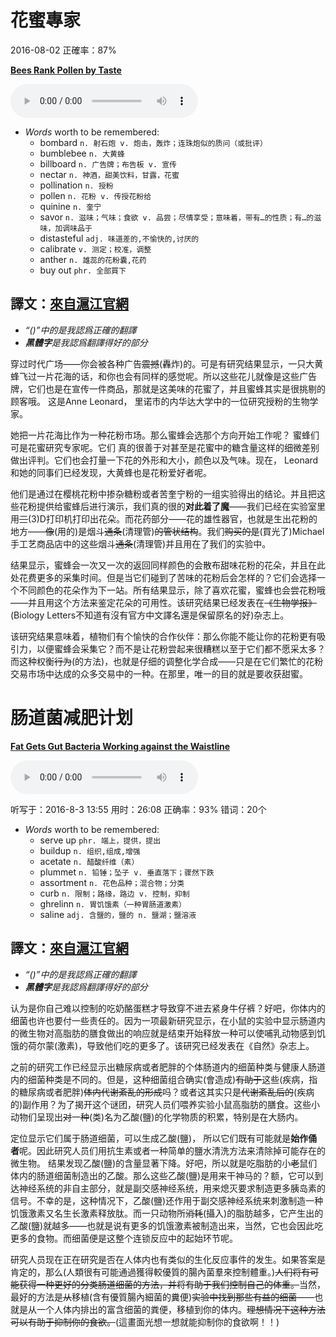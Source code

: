


#  花蜜專家
2016-08-02
正確率：87%

**[Bees Rank Pollen by Taste](http://www.scientificamerican.com/podcast/episode/bees-rank-pollen-by-taste/)**

<audio src="file/pollen expert.mp3" controls="controls">
Your browser does not support the audio element.
</audio>



* _Words_ worth to be remembered:
    + bombard `n. 射石炮 v. 炮击，轰炸；连珠炮似的质问（或批评）`
    + bumblebee `n. 大黄蜂`
    + billboard `n. 广告牌；布告板 v. 宣传`
    + nectar `n. 神酒，甜美饮料，甘露，花蜜`
    + pollination `n. 授粉`
    + pollen `n. 花粉 v. 传授花粉给`
    + quinine `n. 奎宁`
    + savor `n. 滋味；气味；食欲 v. 品尝；尽情享受；意味着，带有…的性质；有…的滋味，加调味品于`
    + distasteful `adj. 味道差的,不愉快的,讨厌的`
    + calibrate `v. 测定；校准，调整`
    + anther `n. 雄蕊的花粉囊,花药`
    + buy out `phr. 全部買下`


## 譯文：[來自滬江官網](http://ting.hujiang.com/u2650279/163660262840/)

* _“()”中的是我認爲正確的翻譯_
* _**黑體字**是我認爲翻譯得好的部分_

穿过时代广场——你会被各种广告~~震撼~~(轟炸)的。可是有研究结果显示，一只大黄蜂飞过一片花海的话，和你也会有同样的感觉呢。所以这些花儿就像是这些广告牌，它们也是在宣传一件商品，那就是这美味的花蜜了，并且蜜蜂其实是很挑剔的顾客哦。 这是Anne Leonard， 里诺市的内华达大学中的一位研究授粉的生物学家。

她把一片花海比作为一种花粉市场。那么蜜蜂会选那个方向开始工作呢？ 蜜蜂们可是花蜜研究专家呢。它们 真的很善于对甚至是花蜜中的糖含量这样的细微差别做出评判。它们也会打量一下花的外形和大小，颜色以及气味。现在， Leonard和她的同事们已经发现，大黄蜂也是花粉爱好者呢。

他们是通过在樱桃花粉中掺杂糖粉或者苦奎宁粉的一组实验得出的结论。并且把这些花粉提供给蜜蜂后进行演示，我们真的很的**对此着了魔**——我们已经在实验室里用~~三~~(3)D打印机打印出花朵。而花药部分——花的雄性器官，也就是生出花粉的地方——~~像~~(用的)是烟斗~~通条~~(清理管)~~的管状结构~~。我们~~购买的是~~(買光了)Michael手工艺商品店中的这些烟斗~~通条~~(清理管)并且用在了我们的实验中。

结果显示，蜜蜂会一次又一次的返回同样颜色的会散布甜味花粉的花朵，并且在此处花费更多的采集时间。但是当它们碰到了苦味的花粉后会怎样的？它们会选择一个不同颜色的花朵作为下一站。所有结果显示，除了喜欢花蜜，蜜蜂也会尝花粉哦——并且用这个方法来鉴定花朵的可用性。该研究结果已经发表在~~《生物学报》~~(Biology Letters不知道有沒有官方中文譯名還是保留原名的好)杂志上。

该研究结果意味着，植物们有个愉快的合作伙伴：那么你能不能让你的花粉更有吸引力，以便蜜蜂会采集它？而不是让花粉尝起来很糟糕以至于它们都不愿采太多？ 而这种权衡~~行为~~(的方法)，也就是仔细的调整化学合成——只是在它们繁忙的花粉交易市场中达成的众多交易中的一种。在那里，唯一的目的就是要收获甜蜜。




# 肠道菌减肥计划

**[Fat Gets Gut Bacteria Working against the Waistline](http://www.scientificamerican.com/podcast/episode/fat-gets-gut-bacteria-working-against-the-waistline/)**

<audio src="file/160615MicrobesAppetite.mp3" controls="controls">
Your browser does not support the audio element.
</audio>


听写于：2016-8-3 13:55	用时：26:08
正确率：93%	错词：20个

* _Words_ worth to be remembered:
    + serve up `phr. 端上，提供，提出`
    + buildup `n. 组织,组成,增强`
    + acetate `n. 醋酸纤维（素）`
    + plummet `n. 铅锤；坠子 v. 垂直落下；骤然下跌`
    + assortment `n. 花色品种；混合物；分类`
    + curb `n. 限制；路缘，路边 v. 控制，抑制`
    + ghrelinn `n. 胃饥饿素（一种胃肠道激素）`
    + saline `adj. 含鹽的，鹽的 n. 鹽湖；鹽溶液`


## 譯文：[來自滬江官網](http://ting.hujiang.com/u2650279/163660262840/)

* _“()”中的是我認爲正確的翻譯_
* _**黑體字**是我認爲翻譯得好的部分_

认为是你自己难以控制的吃奶酪蛋糕才导致穿不进去紧身牛仔裤？好吧，你体内的细菌也许也要付一些责任的。因为一项最新研究显示，在小鼠的实验中显示肠道内的微生物对高脂肪的膳食做出的响应就是结束开始释放一种可以使哺乳动物感到饥饿的荷尔蒙(激素)，导致他们吃的更多了。该研究已经发表在《自然》杂志上。

之前的研究工作已经显示出糖尿病或者肥胖的个体肠道内的细菌种类与健康人肠道内的细菌种类是不同的。但是，这种细菌组合确实(會造成)~~有助于~~这些(疾病，指的糖尿病或者肥胖)~~体内代谢紊乱的形成~~吗？或者这其实只是~~代谢紊乱后的~~(疾病的)副作用？为了揭开这个谜团，研究人员们喂养实验小鼠高脂肪的膳食。这些小动物们呈现出~~对~~一~~种~~(类)名为乙酸(鹽)的化学物质的积累，特别是在大肠内。

定位显示它们属于肠道细菌，可以生成乙酸(鹽)， 所以它们既有可能就是**始作俑者**呢。因此研究人员们用抗生素或者一种简单的鹽水清洗方法来清除掉可能存在的微生物。 结果发现乙酸(鹽)的含量显著下降。好吧，所以就是吃脂肪的小~~老~~鼠们体内的肠道细菌制造出的乙酸。那么这些乙酸(鹽)是用来干神马的？额，它可以到达神经系统的非自主部分，就是副交感神经系统，用来熄灭要求制造更多胰岛素的信号。不幸的是，这种情况下，乙酸(鹽)还作用于副交感神经系统来刺激制造一种饥饿激素又名生长激素释放肽。而一只动物所~~消耗~~(攝入)的脂肪越多，它产生出的乙酸(鹽)就越多——也就是说有更多的饥饿激素被制造出来，当然，它也会因此吃更多的食物。而细菌便是这整个连锁反应中的起始环节呢。

研究人员现在正在研究是否在人体内也有类似的生化反应事件的发生。如果答案是肯定的，那么(人類很有可能通過獲得較優質的腸內菌羣來控制體重。)~~人们将有可能获得一种更好的分类肠道细菌的方法，并将有助于我们控制自己的体重。~~当然，最好的方法是~~从~~移植(含有優質腸內細菌的糞便)~~实验中找到那些有益的细菌~~——也就是从一个人体内排出的富含细菌的粪便，移植到你的体内。~~理想情况下这种方法可以有助于抑制你的食欲。~~(這畫面光想一想就能抑制你的食欲啊！！)
